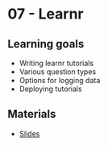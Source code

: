 # 07 - Learnr

## Learning goals

- Writing learnr tutorials
- Various question types
- Options for logging data
- Deploying tutorials

## Materials

- [Slides]()
